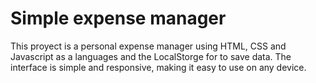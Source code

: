 # Simple expense manager

This proyect is a personal expense manager using HTML, CSS and Javascript as a languages and the LocalStorge for to save data. The interface is simple and responsive, making it easy to use on any device.